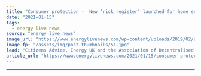 ```yaml
---
title: "Consumer protection -  New ‘risk register’ launched for home energy flexibility"
date: "2021-01-15"
tags: 
  - energy live news
source: "energy live news"
image_url: "https://www.energylivenews.com/wp-content/uploads/2019/02/shutterstock_509531239.jpg"
image_fp: "/assets/img/post_thumbnails/51.jpg"
lead: "Citizens Advice, Energy UK and the Association of Decentralised Energy have teamed up to protect consumers in the domestic demand side response market, which incentivises people to change the way they use energy based on price signals"
article_url: "https://www.energylivenews.com/2021/01/15/consumer-protection-new-risk-register-launched-for-home-energy-flexibility/"
---
```


---
